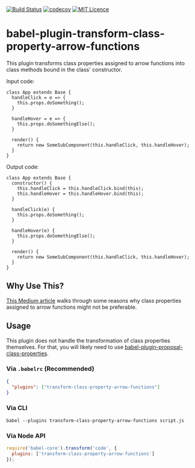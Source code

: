 [![Build Status](https://travis-ci.com/louisscruz/babel-plugin-transform-class-property-arrow-functions.svg?branch=master)](https://travis-ci.com/louisscruz/babel-plugin-transform-class-property-arrow-functions)
[![codecov](https://codecov.io/gh/louisscruz/babel-plugin-transform-class-property-arrow-functions/branch/master/graph/badge.svg)](https://codecov.io/gh/louisscruz/babel-plugin-transform-class-property-arrow-functions)
[![MIT Licence](https://badges.frapsoft.com/os/mit/mit.svg?v=103)](https://opensource.org/licenses/mit-license.php)

# babel-plugin-transform-class-property-arrow-functions

This plugin transforms class properties assigned to arrow functions into class methods bound in the class' constructor.

Input code:

```
class App extends Base {
  handleClick = e => {
    this.props.doSomething();
  }

  handleHover = e => {
    this.props.doSomethingElse();
  }

  render() {
    return new SomeSubComponent(this.handleClick, this.handleHover);
  }
}
```

Output code:

```
class App extends Base {
  constructor() {
    this.handleClick = this.handleClick.bind(this);
    this.handleHover = this.handleHover.bind(this);
  }

  handleClick(e) {
    this.props.doSomething();
  }

  handleHover(e) {
    this.props.doSomethingElse();
  }

  render() {
    return new SomeSubComponent(this.handleClick, this.handleHover);
  }
}
```

## Why Use This?

[This Medium article](https://medium.com/@charpeni/arrow-functions-in-class-properties-might-not-be-as-great-as-we-think-3b3551c440b1) walks through some reasons why class properties assigned to arrow functions might not be preferable.

## Usage

This plugin does not handle the transformation of class properties themselves.
For that, you will likely need to use [babel-plugin-proposal-class-properties](https://babeljs.io/docs/en/babel-plugin-proposal-class-properties).

### Via `.babelrc` (Recommended)

```json
{
  "plugins": ["transform-class-property-arrow-functions"]
}
```

### Via CLI

```shell
babel --plugins transform-class-property-arrow-functions script.js
```

### Via Node API

```js
require('babel-core').transform('code', {
  plugins: ['transform-class-property-arrow-functions']
});
```
